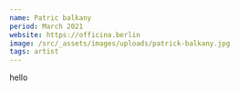 ```yaml
---
name: Patric balkany
period: March 2021
website: https://officina.berlin
image: /src/_assets/images/uploads/patrick-balkany.jpg
tags: artist
---
```

hello